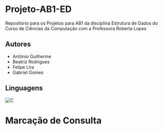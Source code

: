 # Projeto-AB1-ED
Repositório para os Projetos para AB1 da disciplina Estrutura de Dados do Curso de Ciências da Computação com a Professora Roberta Lopes
  

## Autores
- Antônio Guilherme
- Beatriz Rodrigues
- Felipe Lira
- Gabriel Gomes

## Linguagens

![C](https://img.shields.io/badge/c-%2300599C.svg?style=for-the-badge&logo=c&logoColor=white)

# Marcação de Consulta
